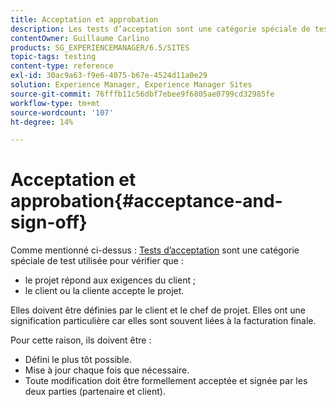 ```yaml
---
title: Acceptation et approbation
description: Les tests d’acceptation sont une catégorie spéciale de tests utilisés pour vérifier que le projet satisfait aux exigences du client et que le client accepte le projet.
contentOwner: Guillaume Carlino
products: SG_EXPERIENCEMANAGER/6.5/SITES
topic-tags: testing
content-type: reference
exl-id: 30ac9a63-f9e6-4075-b67e-4524d11a0e29
solution: Experience Manager, Experience Manager Sites
source-git-commit: 76fffb11c56dbf7ebee9f6805ae0799cd32985fe
workflow-type: tm+mt
source-wordcount: '107'
ht-degree: 14%

---
```


# Acceptation et approbation{#acceptance-and-sign-off}

Comme mentionné ci-dessus : [Tests d’acceptation](/help/sites-developing/planning.md) sont une catégorie spéciale de test utilisée pour vérifier que :

* le projet répond aux exigences du client ;
* le client ou la cliente accepte le projet.

Elles doivent être définies par le client et le chef de projet. Elles ont une signification particulière car elles sont souvent liées à la facturation finale.

Pour cette raison, ils doivent être :

* Défini le plus tôt possible.
* Mise à jour chaque fois que nécessaire.
* Toute modification doit être formellement acceptée et signée par les deux parties (partenaire et client).
